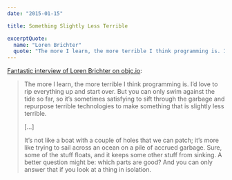 ```yaml
---
date: "2015-01-15"

title: Something Slightly Less Terrible

excerptQuote:
  name: "Loren Brichter"
  quote: "The more I learn, the more terrible I think programming is. I’d love to rip everything up and start over."
---
```


[Fantastic interview of Loren Brichter on objc.io](http://www.objc.io/issue-20/loren-brichter.html):

> The more I learn, the more terrible I think programming is. I’d love to rip everything up and start over. But you can only swim against the tide so far, so it’s sometimes satisfying to sift through the garbage and repurpose terrible technologies to make something that is slightly less terrible.
>
> […]
>
> It’s not like a boat with a couple of holes that we can patch; it’s more like trying to sail across an ocean on a pile of accrued garbage. Sure, some of the stuff floats, and it keeps some other stuff from sinking. A better question might be: which parts are good? And you can only answer that if you look at a thing in isolation.

